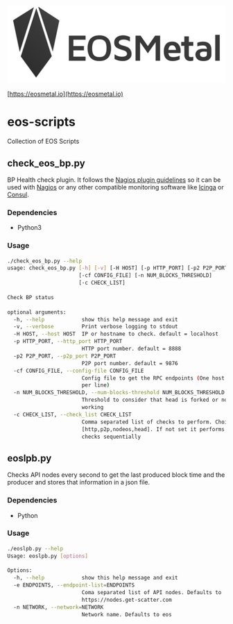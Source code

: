 ![EOSMetal](./logo-text-grey.jpg "EOSMetal")

[https://eosmetal.io](https://eosmetal.io)

# eos-scripts
Collection of EOS Scripts

## check\_eos\_bp.py
BP Health check plugin. It follows the [Nagios plugin guidelines](https://nagios-plugins.org/doc/guidelines.html) so it can be used with [Nagios](https://www.nagios.org/
) or any other compatible monitoring software like [Icinga](https://www.icinga.com/
) or [Consul](https://www.consul.io
).

### Dependencies
* Python3

### Usage

```bash
./check_eos_bp.py --help
usage: check_eos_bp.py [-h] [-v] [-H HOST] [-p HTTP_PORT] [-p2 P2P_PORT]
                       [-cf CONFIG_FILE] [-n NUM_BLOCKS_THRESHOLD]
                       [-c CHECK_LIST]

Check BP status

optional arguments:
  -h, --help            show this help message and exit
  -v, --verbose         Print verbose logging to stdout
  -H HOST, --host HOST  IP or hostname to check. default = localhost
  -p HTTP_PORT, --http_port HTTP_PORT
                        HTTP port number. default = 8888
  -p2 P2P_PORT, --p2p_port P2P_PORT
                        P2P port number. default = 9876
  -cf CONFIG_FILE, --config-file CONFIG_FILE
                        Config file to get the RPC endpoints (One host:port
                        per line)
  -n NUM_BLOCKS_THRESHOLD, --num-blocks-threshold NUM_BLOCKS_THRESHOLD
                        Threshold to consider that head is forked or not
                        working
  -c CHECK_LIST, --check_list CHECK_LIST
                        Comma separated list of checks to perform. Choices:
                        [http,p2p,nodeos,head]. If not set it performs all the
                        checks sequentially
```


## eoslpb.py
Checks API nodes every second to get the last produced block time and the producer and stores that information in a json file. 

### Dependencies
* Python

### Usage

```bash
./eoslpb.py --help
Usage: eoslpb.py [options]

Options:
  -h, --help            show this help message and exit
  -e ENDPOINTS, --endpoint-list=ENDPOINTS
                        Coma separated list of API nodes. Defaults to
                        https://nodes.get-scatter.com
  -n NETWORK, --network=NETWORK
                        Network name. Defaults to eos
```
